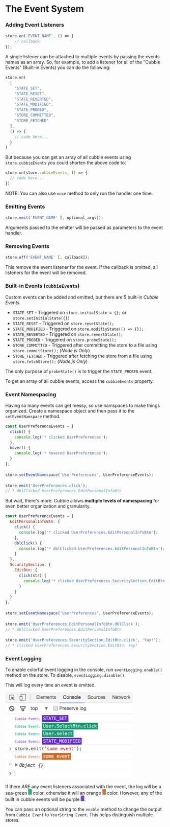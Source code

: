 # The Event System

### Adding Event Listeners

``` javascript
store.on('EVENT_NAME', () => {
    // callback
});
```

A single listener can be attached to multiple events by passing the events names as an array. So, for example, to add a listener for all of the "Cubbie Events" (Built-in Events) you can do the following:

``` javascript
store.on(
  [
    "STATE_SET",
    "STATE_RESET",
    "STATE_REVERTED",
    "STATE_MODIFIED",
    "STATE_PROBED",
    "STORE_COMMITTED",
    "STORE_FETCHED"
  ],
  () => {
    // code here...
  }
)
```

But because you can get an array of all cubbie events using `store.cubbieEvents` you could shorten the above code to:

``` javascript
store.on(store.cubbieEvents, () => {
  // code here...
})
```

NOTE: You can also use `once` method to only run the handler one time.

### Emitting Events

``` javascript
store.emit('EVENT_NAME' [, optional_args]);
```

Arguments passed to the emitter will be passed as parameters to the event handler.

### Removing Events

``` javascript
store.off('EVENT_NAME' [, callback]);
```

This remove the event listener for the event. If the callback is omitted, all listeners for the event will be removed.

### Built-in Events (`cubbieEvents`)

Custom events can be added and emitted, but there are 5 built-in *Cubbie Events*.

- `STATE_SET` - Triggered on `store.initialState = {};` or `store.setInitialState({})`
- `STATE_RESET` - Triggered on `store.resetState();`
- `STATE_MODIFIED` - Triggered on `store.modifiyState(() => {});`
- `STATE_REVERTED` - Triggered on `store.revertState();`
- `STATE_PROBED` - Triggered on `store.probeState();`
- `STORE_COMMITTED` - Triggered after committing the store to a file using `store.commitStore();` (*Node.js Only*)
- `STORE_FETCHED` - Triggered after fetching the store from a file using `store.fetchStore();` (*Node.js Only*)

The only purpose of `probeState()` is to trigger the `STATE_PROBED` event.

To get an array of all cubbie events, access the `cubbieEvents` property.

### Event Namespacing

Having so many events can get messy, so use namspaces to make things organized. Create a namespace object and then pass it to the `setEventNamspace` method.

``` javascript
const UserPreferenceEvents = {
  click() {
    console.log('* clicked UserPreferences');
  },
  hover() {
    console.log('* hovered UserPreferences');
  }
};

store.setEventNamespace('UserPreferences', UserPreferenceEvents);

store.emit('UserPreferences.click');
// * dblClicked UserPreferences.EditPersonalInfoBtn
```

But wait, there's more. Cubbie allows **multiple levels of namespacing** for even better organization and granularity.

``` javascript
const UserPreferenceEvents = {
  EditPersonalInfoBtn: {
    click() {
      console.log('* clicked UserPreferences.EditPersonalInfoBtn');
    },
    dblClick() {
      console.log('* dblClicked UserPreferences.EditPersonalInfoBtn');
    }
  },
  SecuritySection: {
    EditBtn: {
      click(str) {
        console.log('* clicked UserPreferences.SecuritySection.EditBtn: ', str);
      }
    }
  }
};

store.setEventNamespace('UserPreferences', UserPreferenceEvents);

store.emit('UserPreferences.EditPersonalInfoBtn.dblClick');
// * dblClicked UserPreferences.EditPersonalInfoBtn

store.emit('UserPreferences.SecuritySection.EditBtn.click', 'Yay!');
// * clicked UserPreferences.SecuritySection.EditBtn: Yay!
```

### Event Logging

To enable colorful event logging in the console, run `eventLogging.enable()` method on the store. To disable, `eventLogging.disable()`.

This will log every time an event is emitted.

<img title="cubbie event logging" alt="cubbie event logging" src="https://raw.githubusercontent.com/samueleaton/design/master/cubbie_event_log.jpg"> 

If there *ARE* any event listeners associated with the event, the log will be a sea-green <img align="bottom" title="cubbie event log sea greeen" alt="cubbie event log sea greeen" src="https://raw.githubusercontent.com/samueleaton/design/master/sea-green.jpg"> color, otherwise it will an orange <img align="bottom" title="cubbie event log orange" alt="cubbie event log orange" src="https://raw.githubusercontent.com/samueleaton/design/master/orange.jpg"> color.
However, any of the built in cubbie events will be purple <img align="bottom" title="cubbie event log purple" alt="cubbie event log purple" src="https://raw.githubusercontent.com/samueleaton/design/master/purple.jpg">.

You can pass an optional string to the `enable` method to change the output from `Cubbie Event` to `YourString Event`. This helps distinguish multiple stores.
